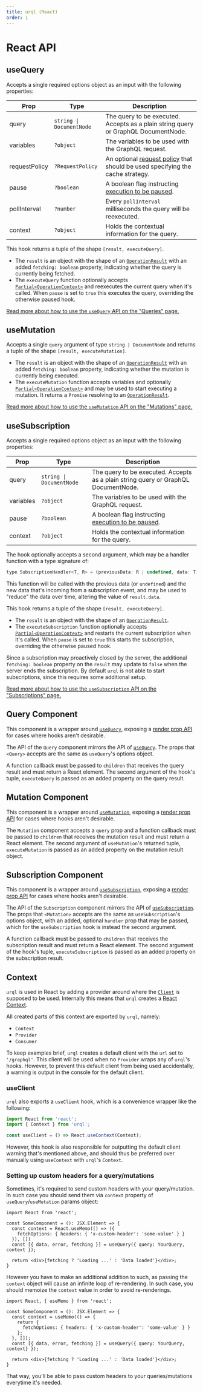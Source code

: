 ```yaml
---
title: urql (React)
order: 1
---
```


# React API

## useQuery

Accepts a single required options object as an input with the following properties:

| Prop          | Type                     | Description                                                                                              |
| ------------- | ------------------------ | -------------------------------------------------------------------------------------------------------- |
| query         | `string \| DocumentNode` | The query to be executed. Accepts as a plain string query or GraphQL DocumentNode.                       |
| variables     | `?object`                | The variables to be used with the GraphQL request.                                                       |
| requestPolicy | `?RequestPolicy`         | An optional [request policy](./core.md#requestpolicy) that should be used specifying the cache strategy. |
| pause         | `?boolean`               | A boolean flag instructing [execution to be paused](../basics/queries.md#pausing-usequery).              |
| pollInterval  | `?number`                | Every `pollInterval` milliseconds the query will be reexecuted.                                          |
| context       | `?object`                | Holds the contextual information for the query.                                                          |

This hook returns a tuple of the shape `[result, executeQuery]`.

- The `result` is an object with the shape of an [`OperationResult`](./core.md#operationresult) with
  an added `fetching: boolean` property, indicating whether the query is currently being fetched.
- The `executeQuery` function optionally accepts
  [`Partial<OperationContext>`](./core.md#operationcontext) and reexecutes the current query when
  it's called. When `pause` is set to `true` this executes the query, overriding the otherwise
  paused hook.

[Read more about how to use the `useQuery` API on the "Queries" page.](../basics/queries.md)

## useMutation

Accepts a single `query` argument of type `string | DocumentNode` and returns a tuple of the shape
`[result, executeMutation]`.

- The `result` is an object with the shape of an [`OperationResult`](./core.md#operationresult) with
  an added `fetching: boolean` property, indicating whether the mutation is currently being executed.
- The `executeMutation` function accepts variables and optionally
  [`Partial<OperationContext>`](./core.md#operationcontext) and may be used to start executing a
  mutation. It returns a `Promise` resolving to an [`OperationResult`](./core.md#operationresult).

[Read more about how to use the `useMutation` API on the "Mutations" page.](../basics/mutations.md)

## useSubscription

Accepts a single required options object as an input with the following properties:

| Prop      | Type                     | Description                                                                                 |
| --------- | ------------------------ | ------------------------------------------------------------------------------------------- |
| query     | `string \| DocumentNode` | The query to be executed. Accepts as a plain string query or GraphQL DocumentNode.          |
| variables | `?object`                | The variables to be used with the GraphQL request.                                          |
| pause     | `?boolean`               | A boolean flag instructing [execution to be paused](../basics/queries.md#pausing-usequery). |
| context   | `?object`                | Holds the contextual information for the query.                                             |

The hook optionally accepts a second argument, which may be a handler function with a type signature
of:

```js
type SubscriptionHandler<T, R> = (previousData: R | undefined, data: T) => R;
```

This function will be called with the previous data (or `undefined`) and the new data that's
incoming from a subscription event, and may be used to "reduce" the data over time, altering the
value of `result.data`.

This hook returns a tuple of the shape `[result, executeQuery]`.

- The `result` is an object with the shape of an [`OperationResult`](./core.md#operationresult).
- The `executeSubscription` function optionally accepts
  [`Partial<OperationContext>`](./core.md#operationcontext) and restarts the current subscription when
  it's called. When `pause` is set to `true` this starts the subscription, overriding the otherwise
  paused hook.

Since a subscription may proactively closed by the server, the additional `fetching: boolean`
property on the `result` may update to `false` when the server ends the subscription.
By default `urql` is not able to start subscriptions, since this requires some additional setup.

[Read more about how to use the `useSubscription` API on the "Subscriptions"
page.](../advanced/subscriptions.md)

## Query Component

This component is a wrapper around [`useQuery`](#usequery), exposing a [render prop
API](https://reactjs.org/docs/render-props.html) for cases where hooks aren't desirable.

The API of the `Query` component mirrors the API of [`useQuery`](#usequery). The props that `<Query>`
accepts are the same as `useQuery`'s options object.

A function callback must be passed to `children` that receives the query result and must return a
React element. The second argument of the hook's tuple, `executeQuery` is passed as an added property
on the query result.

## Mutation Component

This component is a wrapper around [`useMutation`](#usemutation), exposing a [render prop
API](https://reactjs.org/docs/render-props.html) for cases where hooks aren't desirable.

The `Mutation` component accepts a `query` prop and a function callback must be passed to `children`
that receives the mutation result and must return a React element. The second argument of
`useMutation`'s returned tuple, `executeMutation` is passed as an added property on the mutation
result object.

## Subscription Component

This component is a wrapper around [`useSubscription`](#usesubscription), exposing a [render prop
API](https://reactjs.org/docs/render-props.html) for cases where hooks aren't desirable.

The API of the `Subscription` component mirrors the API of [`useSubscription`](#usesubscription).
The props that `<Mutation>` accepts are the same as `useSubscription`'s options object, with an
added, optional `handler` prop that may be passed, which for the `useSubscription` hook is instead
the second argument.

A function callback must be passed to `children` that receives the subscription result and must
return a React element. The second argument of the hook's tuple, `executeSubscription` is passed as
an added property on the subscription result.

## Context

`urql` is used in React by adding a provider around where the [`Client`](./core.md#client) is
supposed to be used. Internally this means that `urql` creates a
[React Context](https://reactjs.org/docs/context.html).

All created parts of this context are exported by `urql`, namely:

- `Context`
- `Provider`
- `Consumer`

To keep examples brief, `urql` creates a default client with the `url` set to `'/graphql'`. This
client will be used when no `Provider` wraps any of `urql`'s hooks. However, to prevent this default
client from being used accidentally, a warning is output in the console for the default client.

### useClient

`urql` also exports a `useClient` hook, which is a convenience wrapper like the following:

```js
import React from 'react';
import { Context } from 'urql';

const useClient = () => React.useContext(Context);
```

However, this hook is also responsible for outputting the default client warning that's mentioned
above, and should thus be preferred over manually using `useContext` with `urql`'s `Context`.

### Setting up custom headers for a query/mutations

Sometimes, it's required to send custom headers with your query/mutation. In such case you should send them via `context` property of `useQuery`/`useMutation` params object:

```tsx
import React from 'react';

const SomeComponent = (): JSX.Element => {
  const context = React.useMemo(() => ({
    fetchOptions: { headers: { 'x-custom-header': 'some-value' } }
  }), [])
  const [{ data, error, fetching }] = useQuery({ query: YourQuery, context });
  
  return <div>{fetching ? 'Loading ...' : 'Data loaded'}</div>;
}
```

However you have to make an additional addition to such, as passing the `context` object will cause an infinite loop of re-rendering. In such case, you should memoize the `context` value in order to avoid re-renderings.

```
import React, { useMemo } from 'react';

const SomeComponent = (): JSX.Element => {
  const context = useMemo(() => {
    return {
      fetchOptions: { headers: { 'x-custom-header': 'some-value' } }
    };
  }, []);
  const [{ data, error, fetching }] = useQuery({ query: YourQuery, context} });
  
  return <div>{fetching ? 'Loading ...' : 'Data loaded'}</div>;
}
```

That way, you'll be able to pass custom headers to your queries/mutations everytime it's needed.
